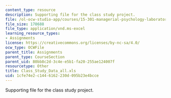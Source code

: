```yaml
---
content_type: resource
description: Supporting file for the class study project.
file: /ol-ocw-studio-app/courses/15-301-managerial-psychology-laboratory-fall-2004/1cfe74e2c1446162230d095b23e4bcce_Class_Study_Data_all.xls
file_size: 178688
file_type: application/vnd.ms-excel
learning_resource_types:
- Assignments
license: https://creativecommons.org/licenses/by-nc-sa/4.0/
ocw_type: OCWFile
parent_title: Assignments
parent_type: CourseSection
parent_uid: 80bb8c2d-3c4e-e5b1-fa20-255ae124007f
resourcetype: Other
title: Class_Study_Data_all.xls
uid: 1cfe74e2-c144-6162-230d-095b23e4bcce
---
```

Supporting file for the class study project.